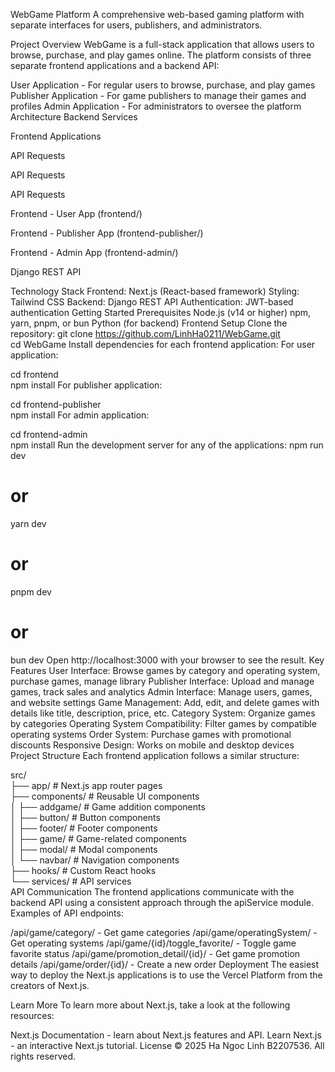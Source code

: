 WebGame Platform
A comprehensive web-based gaming platform with separate interfaces for users, publishers, and administrators.

Project Overview
WebGame is a full-stack application that allows users to browse, purchase, and play games online. The platform consists of three separate frontend applications and a backend API:

User Application - For regular users to browse, purchase, and play games
Publisher Application - For game publishers to manage their games and profiles
Admin Application - For administrators to oversee the platform
Architecture
Backend Services

Frontend Applications

API Requests

API Requests

API Requests

Frontend - User App
(frontend/)

Frontend - Publisher App
(frontend-publisher/)

Frontend - Admin App
(frontend-admin/)

Django REST API

Technology Stack
Frontend: Next.js (React-based framework)
Styling: Tailwind CSS
Backend: Django REST API
Authentication: JWT-based authentication
Getting Started
Prerequisites
Node.js (v14 or higher)
npm, yarn, pnpm, or bun
Python (for backend)
Frontend Setup
Clone the repository:
git clone https://github.com/LinhHa0211/WebGame.git  
cd WebGame
Install dependencies for each frontend application:
For user application:

cd frontend  
npm install
For publisher application:

cd frontend-publisher  
npm install
For admin application:

cd frontend-admin  
npm install
Run the development server for any of the applications:
npm run dev  
# or  
yarn dev  
# or  
pnpm dev  
# or  
bun dev
Open http://localhost:3000 with your browser to see the result.
Key Features
User Interface: Browse games by category and operating system, purchase games, manage library
Publisher Interface: Upload and manage games, track sales and analytics
Admin Interface: Manage users, games, and website settings
Game Management: Add, edit, and delete games with details like title, description, price, etc.
Category System: Organize games by categories
Operating System Compatibility: Filter games by compatible operating systems
Order System: Purchase games with promotional discounts
Responsive Design: Works on mobile and desktop devices
Project Structure
Each frontend application follows a similar structure:

src/  
├── app/            # Next.js app router pages  
├── components/     # Reusable UI components  
│   ├── addgame/    # Game addition components  
│   ├── button/     # Button components  
│   ├── footer/     # Footer components  
│   ├── game/       # Game-related components  
│   ├── modal/      # Modal components  
│   └── navbar/     # Navigation components  
├── hooks/          # Custom React hooks  
└── services/       # API services  
API Communication
The frontend applications communicate with the backend API using a consistent approach through the apiService module. Examples of API endpoints:

/api/game/category/ - Get game categories
/api/game/operatingSystem/ - Get operating systems
/api/game/{id}/toggle_favorite/ - Toggle game favorite status
/api/game/promotion_detail/{id}/ - Get game promotion details
/api/game/order/{id}/ - Create a new order
Deployment
The easiest way to deploy the Next.js applications is to use the Vercel Platform from the creators of Next.js.

Learn More
To learn more about Next.js, take a look at the following resources:

Next.js Documentation - learn about Next.js features and API.
Learn Next.js - an interactive Next.js tutorial.
License
© 2025 Ha Ngoc Linh B2207536. All rights reserved.

